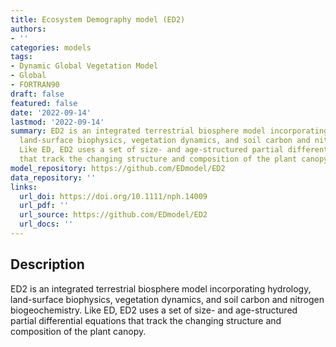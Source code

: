 ```yaml
---
title: Ecosystem Demography model (ED2)
authors:
- ''
categories: models
tags:
- Dynamic Global Vegetation Model
- Global
- FORTRAN90
draft: false
featured: false
date: '2022-09-14'
lastmod: '2022-09-14'
summary: ED2 is an integrated terrestrial biosphere model incorporating hydrology,
  land-surface biophysics, vegetation dynamics, and soil carbon and nitrogen biogeochemistry.
  Like ED, ED2 uses a set of size- and age-structured partial differential equations
  that track the changing structure and composition of the plant canopy.
model_repository: https://github.com/EDmodel/ED2
data_repository: ''
links:
  url_doi: https://doi.org/10.1111/nph.14009
  url_pdf: ''
  url_source: https://github.com/EDmodel/ED2
  url_docs: ''
---
```


## Description

ED2 is an integrated terrestrial biosphere model incorporating hydrology, land-surface biophysics, vegetation dynamics, and soil carbon and nitrogen biogeochemistry. Like ED, ED2 uses a set of size- and age-structured partial differential equations that track the changing structure and composition of the plant canopy.

